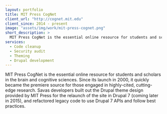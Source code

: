 ```yaml
---
layout: portfolio
title: MIT Press CogNet
client_url: "http://cognet.mit.edu"
client_since: 2014 - present
image: "assets/img/work/mit-press-cognet.png"
short_description: >
  MIT Press CogNet is the essential online resource for students and scholars in the brain and cognitive science
services:
  - Code cleanup
  - Security audit
  - Theming
  - Drupal development
---
```

MIT Press CogNet is the essential online resource for students and scholars in the brain and cognitive sciences. Since its launch in 2000, it quickly became the premiere source for those engaged in highly-cited, cutting-edge research. Savas developers built out the Drupal theme design provided by MIT Press for the relaunch of the site in Drupal 7 (coming later in 2015), and refactored legacy code to use Drupal 7 APIs and follow best practices.
